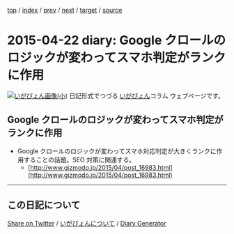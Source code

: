 [top](https://igapyon.github.io/diary/) 
 / [index](https://igapyon.github.io/diary/2015/index.html) 
 / [prev](https://igapyon.github.io/diary/2015/ig150421.html) 
 / [next](https://igapyon.github.io/diary/2015/ig150425.html) 
 / [target](https://igapyon.github.io/diary/2015/ig150422.html) 
 / [source](https://github.com/igapyon/diary/blob/gh-pages/2015/ig150422.html.src.md) 

2015-04-22 diary: Google クロールのロジックが変わってスマホ判定がランクに作用
=====================================================================================================
[![いがぴょん画像(小)](https://igapyon.github.io/diary/images/iga200306s.jpg "いがぴょん")](https://igapyon.github.io/diary/memo/memoigapyon.html) 日記形式でつづる [いがぴょん](https://igapyon.github.io/diary/memo/memoigapyon.html)コラム ウェブページです。

## Google クロールのロジックが変わってスマホ判定がランクに作用


* Google クロールのロジックが変わってスマホ対応判定が大きくランクに作用することの話題。SEO 対策に関連する。
  * [http://www.gizmodo.jp/2015/04/post_16983.html](http://www.gizmodo.jp/2015/04/post_16983.html)

----------------------------------------------------------------------------------------------------

## この日記について

[Share on Twitter](https://twitter.com/intent/tweet?hashtags=igapyon%2Cdiary%2C%E3%81%84%E3%81%8C%E3%81%B4%E3%82%87%E3%82%93&text=Google+%E3%82%AF%E3%83%AD%E3%83%BC%E3%83%AB%E3%81%AE%E3%83%AD%E3%82%B8%E3%83%83%E3%82%AF%E3%81%8C%E5%A4%89%E3%82%8F%E3%81%A3%E3%81%A6%E3%82%B9%E3%83%9E%E3%83%9B%E5%88%A4%E5%AE%9A%E3%81%8C%E3%83%A9%E3%83%B3%E3%82%AF%E3%81%AB%E4%BD%9C%E7%94%A8&url=https%3A%2F%2Figapyon.github.io%2Fdiary%2F2015%2Fig150422.html) / [いがぴょんについて](https://igapyon.github.io/diary/memo/memoigapyon.html) / [Diary Generator](https://github.com/igapyon/igapyonv3)
